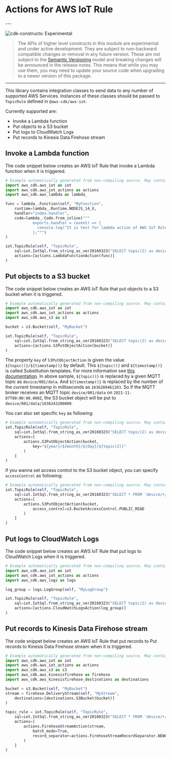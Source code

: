 # Actions for AWS IoT Rule

<!--BEGIN STABILITY BANNER-->---


![cdk-constructs: Experimental](https://img.shields.io/badge/cdk--constructs-experimental-important.svg?style=for-the-badge)

> The APIs of higher level constructs in this module are experimental and under active development.
> They are subject to non-backward compatible changes or removal in any future version. These are
> not subject to the [Semantic Versioning](https://semver.org/) model and breaking changes will be
> announced in the release notes. This means that while you may use them, you may need to update
> your source code when upgrading to a newer version of this package.

---
<!--END STABILITY BANNER-->

This library contains integration classes to send data to any number of
supported AWS Services. Instances of these classes should be passed to
`TopicRule` defined in `@aws-cdk/aws-iot`.

Currently supported are:

* Invoke a Lambda function
* Put objects to a S3 bucket
* Put logs to CloudWatch Logs
* Put records to Kinesis Data Firehose stream

## Invoke a Lambda function

The code snippet below creates an AWS IoT Rule that invoke a Lambda function
when it is triggered.

```python
# Example automatically generated from non-compiling source. May contain errors.
import aws_cdk.aws_iot as iot
import aws_cdk.aws_iot_actions as actions
import aws_cdk.aws_lambda as lambda_

func = lambda_.Function(self, "MyFunction",
    runtime=lambda_.Runtime.NODEJS_14_X,
    handler="index.handler",
    code=lambda_.Code.from_inline("""
            exports.handler = (event) => {
              console.log("It is test for lambda action of AWS IoT Rule.", event);
            };""")
)

iot.TopicRule(self, "TopicRule",
    sql=iot.IotSql.from_string_as_ver20160323("SELECT topic(2) as device_id, timestamp() as timestamp, temperature FROM 'device/+/data'"),
    actions=[actions.LambdaFunctionAction(func)]
)
```

## Put objects to a S3 bucket

The code snippet below creates an AWS IoT Rule that put objects to a S3 bucket
when it is triggered.

```python
# Example automatically generated from non-compiling source. May contain errors.
import aws_cdk.aws_iot as iot
import aws_cdk.aws_iot_actions as actions
import aws_cdk.aws_s3 as s3

bucket = s3.Bucket(self, "MyBucket")

iot.TopicRule(self, "TopicRule",
    sql=iot.IotSql.from_string_as_ver20160323("SELECT topic(2) as device_id FROM 'device/+/data'"),
    actions=[actions.S3PutObjectAction(bucket)]
)
```

The property `key` of `S3PutObjectAction` is given the value `${topic()}/${timestamp()}` by default. This `${topic()}`
and `${timestamp()}` is called Substitution templates. For more information see
[this documentation](https://docs.aws.amazon.com/iot/latest/developerguide/iot-substitution-templates.html).
In above sample, `${topic()}` is replaced by a given MQTT topic as `device/001/data`. And `${timestamp()}` is replaced
by the number of the current timestamp in milliseconds as `1636289461203`. So if the MQTT broker receives an MQTT topic
`device/001/data` on `2021-11-07T00:00:00.000Z`, the S3 bucket object will be put to `device/001/data/1636243200000`.

You can also set specific `key` as following:

```python
# Example automatically generated from non-compiling source. May contain errors.
iot.TopicRule(self, "TopicRule",
    sql=iot.IotSql.from_string_as_ver20160323("SELECT topic(2) as device_id, year, month, day FROM 'device/+/data'"),
    actions=[
        actions.S3PutObjectAction(bucket,
            key="${year}/${month}/${day}/${topic(2)}"
        )
    ]
)
```

If you wanna set access control to the S3 bucket object, you can specify `accessControl` as following:

```python
# Example automatically generated from non-compiling source. May contain errors.
iot.TopicRule(self, "TopicRule",
    sql=iot.IotSql.from_string_as_ver20160323("SELECT * FROM 'device/+/data'"),
    actions=[
        actions.S3PutObjectAction(bucket,
            access_control=s3.BucketAccessControl.PUBLIC_READ
        )
    ]
)
```

## Put logs to CloudWatch Logs

The code snippet below creates an AWS IoT Rule that put logs to CloudWatch Logs
when it is triggered.

```python
# Example automatically generated from non-compiling source. May contain errors.
import aws_cdk.aws_iot as iot
import aws_cdk.aws_iot_actions as actions
import aws_cdk.aws_logs as logs

log_group = logs.LogGroup(self, "MyLogGroup")

iot.TopicRule(self, "TopicRule",
    sql=iot.IotSql.from_string_as_ver20160323("SELECT topic(2) as device_id FROM 'device/+/data'"),
    actions=[actions.CloudWatchLogsAction(log_group)]
)
```

## Put records to Kinesis Data Firehose stream

The code snippet below creates an AWS IoT Rule that put records to Put records
to Kinesis Data Firehose stream when it is triggered.

```python
# Example automatically generated from non-compiling source. May contain errors.
import aws_cdk.aws_iot as iot
import aws_cdk.aws_iot_actions as actions
import aws_cdk.aws_s3 as s3
import aws_cdk.aws_kinesisfirehose as firehose
import aws_cdk.aws_kinesisfirehose_destinations as destinations

bucket = s3.Bucket(self, "MyBucket")
stream = firehose.DeliveryStream(self, "MyStream",
    destinations=[destinations.S3Bucket(bucket)]
)

topic_rule = iot.TopicRule(self, "TopicRule",
    sql=iot.IotSql.from_string_as_ver20160323("SELECT * FROM 'device/+/data'"),
    actions=[
        actions.FirehoseStreamAction(stream,
            batch_mode=True,
            record_separator=actions.FirehoseStreamRecordSeparator.NEWLINE
        )
    ]
)
```
